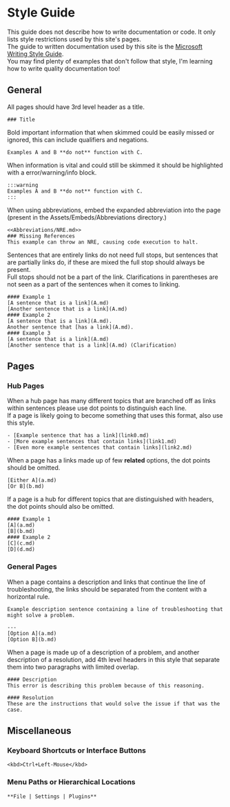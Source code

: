 # Style Guide

This guide does not describe how to write documentation or code. It only lists style restrictions used by this site's pages.  
The guide to written documentation used by this site is the [Microsoft Writing Style Guide](https://docs.microsoft.com/en-us/style-guide/welcome/).  
You may find plenty of examples that don't follow that style, I'm learning how to write quality documentation too!

## General

All pages should have 3rd level header as a title.
```
### Title
```

Bold important information that when skimmed could be easily missed or ignored, this can include qualifiers and negations.  
```
Examples A and B **do not** function with C.
```

When information is vital and could still be skimmed it should be highlighted with a error/warning/info block.

```
:::warning
Examples A and B **do not** function with C.
:::
```

When using abbreviations, embed the expanded abbreviation into the page (present in the Assets/Embeds/Abbreviations directory.)

```
<<Abbreviations/NRE.md>>
### Missing References
This example can throw an NRE, causing code execution to halt.
```

Sentences that are entirely links do not need full stops, but sentences that are partially links do, if these are mixed the full stop should always be present.  
Full stops should not be a part of the link. Clarifications in parentheses are not seen as a part of the sentences when it comes to linking.
```
#### Example 1
[A sentence that is a link](A.md)  
[Another sentence that is a link](A.md)  
#### Example 2
[A sentence that is a link](A.md).  
Another sentence that [has a link](A.md).  
#### Example 3
[A sentence that is a link](A.md)  
[Another sentence that is a link](A.md) (Clarification)  
```

## Pages
### Hub Pages
When a hub page has many different topics that are branched off as links within sentences please use dot points to distinguish each line.  
If a page is likely going to become something that uses this format, also use this style.  
```
- [Example sentence that has a link](link0.md)  
- [More example sentences that contain links](link1.md)  
- [Even more example sentences that contain links](link2.md)  
```

When a page has a links made up of few **related** options, the dot points should be omitted.  
```
[Either A](a.md)  
[Or B](b.md)  
```

If a page is a hub for different topics that are distinguished with headers, the dot points should also be omitted.

```
#### Example 1
[A](a.md)  
[B](b.md)  
#### Example 2
[C](c.md)  
[D](d.md)  
```

### General Pages
When a page contains a description and links that continue the line of troubleshooting, the links should be separated from the content with a horizontal rule.  
```
Example description sentence containing a line of troubleshooting that might solve a problem.  

---  
[Option A](a.md)  
[Option B](b.md)  
```

When a page is made up of a description of a problem, and another description of a resolution, add 4th level headers in this style that separate them into two paragraphs with limited overlap.
```
#### Description
This error is describing this problem because of this reasoning.  

#### Resolution
These are the instructions that would solve the issue if that was the case.
```

## Miscellaneous
### Keyboard Shortcuts or Interface Buttons
```
<kbd>Ctrl+Left-Mouse</kbd>
```  
### Menu Paths or Hierarchical Locations
```
**File | Settings | Plugins**
```  